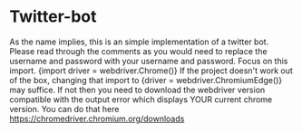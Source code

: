 # Twitter-bot
As the name implies, this is an simple implementation of a twitter bot. Please read through the comments as you would need to replace the username and password with your username and password. Focus on this import. {import driver = webdriver.Chrome()} If the project doesn't work out of the box, changing that import to {driver = webdriver.ChromiumEdge()} may suffice. If not then you need to download the webdriver version compatible with the output error which displays YOUR current chrome version. You can do that here https://chromedriver.chromium.org/downloads
